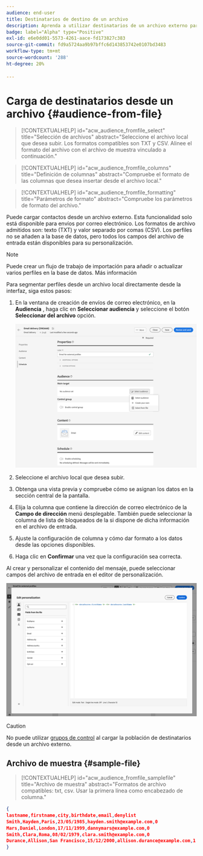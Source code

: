 ```yaml
---
audience: end-user
title: Destinatarios de destino de un archivo
description: Aprenda a utilizar destinatarios de un archivo externo para crear su audiencia de correo electrónico
badge: label="Alpha" type="Positive"
exl-id: e6e0dd01-5573-4261-aace-fd173827c383
source-git-commit: fd9a5724aa9b97bffc6d143853742e0107bd3483
workflow-type: tm+mt
source-wordcount: '288'
ht-degree: 20%

---
```


# Carga de destinatarios desde un archivo {#audience-from-file}

>[!CONTEXTUALHELP]
>id="acw_audience_fromfile_select"
>title="Selección de archivos"
>abstract="Seleccione el archivo local que desea subir. Los formatos compatibles son TXT y CSV. Alinee el formato del archivo con el archivo de muestra vinculado a continuación."

>[!CONTEXTUALHELP]
>id="acw_audience_fromfile_columns"
>title="Definición de columnas"
>abstract="Compruebe el formato de las columnas que desea insertar desde el archivo local."

>[!CONTEXTUALHELP]
>id="acw_audience_fromfile_formatting"
>title="Parámetros de formato"
>abstract="Compruebe los parámetros de formato del archivo."

Puede cargar contactos desde un archivo externo. Esta funcionalidad solo está disponible para envíos por correo electrónico. Los formatos de archivo admitidos son: texto (TXT) y valor separado por comas (CSV). Los perfiles no se añaden a la base de datos, pero todos los campos del archivo de entrada están disponibles para su personalización.

>[!NOTE]
>
>Puede crear un flujo de trabajo de importación para añadir o actualizar varios perfiles en la base de datos. Más información


Para segmentar perfiles desde un archivo local directamente desde la interfaz, siga estos pasos:

1. En la ventana de creación de envíos de correo electrónico, en la **Audiencia** , haga clic en **Seleccionar audiencia** y seleccione el botón **Seleccionar del archivo** opción.

   ![](assets/select-from-file.png)

1. Seleccione el archivo local que desea subir.
1. Obtenga una vista previa y compruebe cómo se asignan los datos en la sección central de la pantalla.
1. Elija la columna que contiene la dirección de correo electrónico de la **Campo de dirección** menú desplegable. También puede seleccionar la columna de lista de bloqueados de la si dispone de dicha información en el archivo de entrada.
1. Ajuste la configuración de columna y cómo dar formato a los datos desde las opciones disponibles.
1. Haga clic en **Confirmar** una vez que la configuración sea correcta.

Al crear y personalizar el contenido del mensaje, puede seleccionar campos del archivo de entrada en el editor de personalización.

![](assets/select-external-perso.png)

>[!CAUTION]
>
>No puede utilizar [grupos de control](control-group.md) al cargar la población de destinatarios desde un archivo externo.

## Archivo de muestra {#sample-file}

>[!CONTEXTUALHELP]
>id="acw_audience_fromfile_samplefile"
>title="Archivo de muestra"
>abstract="Formatos de archivo compatibles: txt, csv. Usar la primera línea como encabezado de columna."


```json
{
lastname,firstname,city,birthdate,email,denylist
Smith,Hayden,Paris,23/05/1985,hayden.smith@example.com,0
Mars,Daniel,London,17/11/1999,dannymars@example.com,0
Smith,Clara,Roma,08/02/1979,clara.smith@example.com,0
Durance,Allison,San Francisco,15/12/2000,allison.durance@example.com,1
}
```
